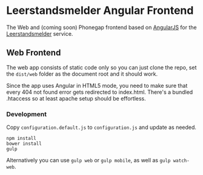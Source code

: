 # Leerstandsmelder Angular Frontend #

The Web and (coming soon) Phonegap frontend based on [AngularJS](https://angularjs.org/) for the [Leerstandsmelder](http://lm.htmhell.de) service.

## Web Frontend ##

The web app consists of static code only so you can just clone the repo, set the ``dist/web`` folder as the document root and it should work.

Since the app uses Angular in HTML5 mode, you need to make sure that every 404 not found error gets redirected to index.html. There's a bundled .htaccess so at least apache setup should be effortless.

### Development ###

Copy ``configuration.default.js`` to ``configuration.js`` and update as needed.

```shell
npm install
bower install
gulp
```

Alternatively you can use ``gulp web`` or ``gulp mobile``, as well as ``gulp watch-web``.

